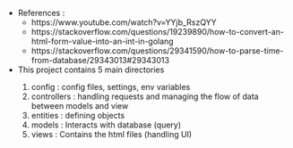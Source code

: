 <ul>
    <li>References :
        <ul>
        <li>https://www.youtube.com/watch?v=YYjb_RszQYY<br></li>
        <li>https://stackoverflow.com/questions/19239890/how-to-convert-an-html-form-value-into-an-int-in-golang<br></li>
        <li>https://stackoverflow.com/questions/29341590/how-to-parse-time-from-database/29343013#29343013<br></li>
        </ul>
    </li>
    <li>This project contains 5 main directories</li>
    <ol>
    <li>config      : config files, settings, env variables </li>
    <li>controllers : handling requests and managing the flow of data between models and view </li>
    <li>entities    : defining objects</li>
    <li>models      : Interacts with database (query) </li>
    <li>views       : Contains the html files (handling UI) </li>
    </ol>

</ul>
